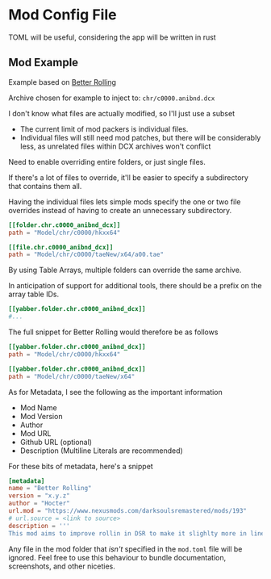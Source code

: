 # Mod Config File

TOML will be useful, considering the app will be written in rust

## Mod Example
Example based on [Better Rolling](https://www.nexusmods.com/darksoulsremastered/mods/193?tab=description)

Archive chosen for example to inject to: `chr/c0000.anibnd.dcx`

I don't know what files are actually modified, so I'll just use a subset
 - The current limit of mod packers is individual files.
 - Individual files will still need mod patches, but there will be considerably less, as unrelated files within DCX archives won't conflict

Need to enable overriding entire folders, or just single files.

If there's a lot of files to override, it'll be easier to specify a subdirectory that contains them all.

Having the individual files lets simple mods specify the one or two file overrides instead of having to create an unnecessary subdirectory. 

```toml
[[folder.chr.c0000_anibnd_dcx]]
path = "Model/chr/c0000/hkxx64"

[[file.chr.c0000_anibnd_dcx]]
path = "Model/chr/c0000/taeNew/x64/a00.tae"
```

By using Table Arrays, multiple folders can override the same archive.

In anticipation of support for additional tools, there should be a prefix on the array table IDs.

```toml
[[yabber.folder.chr.c0000_anibnd_dcx]]
#...
```

The full snippet for Better Rolling would therefore be as follows
```toml
[[yabber.folder.chr.c0000_anibnd_dcx]]
path = "Model/chr/c0000/hkxx64"

[[yabber.folder.chr.c0000_anibnd_dcx]]
path = "Model/chr/c0000/taeNew/x64"
```

As for Metadata, I see the following as the important information
 - Mod Name
 - Mod Version
 - Author
 - Mod URL
 - Github URL (optional)
 - Description (Multiline Literals are recommended)

For these bits of metadata, here's a snippet
```toml
[metadata]
name = "Better Rolling"
version = "x.y.z"
author = "Hocter"
url.mod = "https://www.nexusmods.com/darksoulsremastered/mods/193"
# url.source = <link to source>
description = '''
This mod aims to improve rollin in DSR to make it slighlty more in line with later entries into the series. Its incredibly difficult to maintain a fast-roll in DS1 without the use of Havel's Ring ad the FAP Ring which I find limits build variety and creativity...'''
```

Any file in the mod folder that _isn't_ specified in the `mod.toml` file will be ignored. Feel free to use this behaviour to bundle documentation, screenshots, and other niceties.
